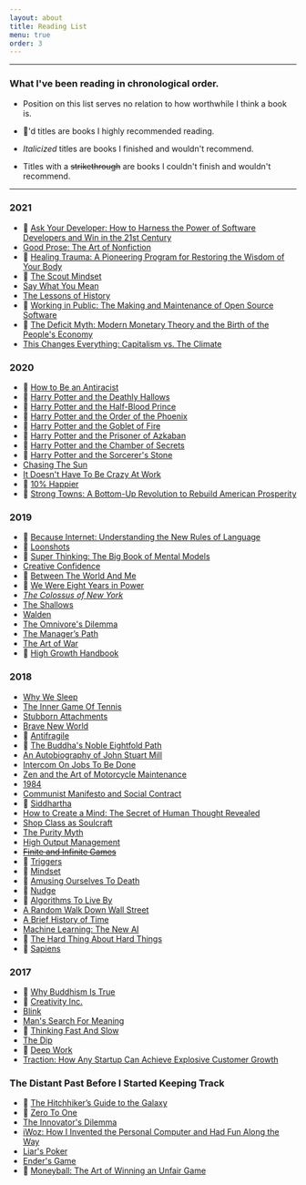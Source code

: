 ```yaml
---
layout: about
title: Reading List
menu: true
order: 3
---
```


---

### What I've been reading in chronological order. 

- Position on this list serves no relation to how worthwhile I think a book is.

- 🌟'd titles are books I highly recommended reading.

- *Italicized* titles are books I finished and wouldn't recommend.

- Titles with a ~~strikethrough~~ are books I couldn't finish and wouldn't recommend.

---

### 2021

- 🌟 [Ask Your Developer: How to Harness the Power of Software Developers and Win in the 21st Century](https://smile.amazon.com/Ask-Your-Developer-Software-Developers/dp/0063018292)
- [Good Prose: The Art of Nonfiction](https://smile.amazon.com/Good-Prose-Nonfiction-Tracy-Kidder/dp/0812982150)
- 🌟 [Healing Trauma: A Pioneering Program for Restoring the Wisdom of Your Body](https://smile.amazon.com/Healing-Trauma-Pioneering-Program-Restoring/dp/159179658X)
- 🌟 [The Scout Mindset](https://smile.amazon.com/Scout-Mindset-Perils-Defensive-Thinking/dp/0735217556)
- [Say What You Mean](https://smile.amazon.com/Say-What-You-Mean-Communication/dp/161180583X)
- [The Lessons of History](https://smile.amazon.com/exec/obidos/ASIN/143914995X)
- 🌟 [Working in Public: The Making and Maintenance of Open Source Software](https://smile.amazon.com/exec/obidos/ASIN/0578675862)
- 🌟 [The Deficit Myth: Modern Monetary Theory and the Birth of the People's Economy](https://smile.amazon.com/exec/obidos/ASIN/1541736184)
- [This Changes Everything: Capitalism vs. The Climate](https://smile.amazon.com/exec/obidos/ASIN/1451697392)

### 2020

- 🌟 [How to Be an Antiracist](https://smile.amazon.com/How-Be-Antiracist-Ibram-Kendi-ebook/dp/B07D2364N5/ref=sr_1_3&tag=picks06-20&camp=1789&creative=9325&linkCode=as2&creativeASIN=0393330435&linkId=123e1f273661c0e93b0260bd27d8460f)
- 🌟 [Harry Potter and the Deathly Hallows](https://smile.amazon.com/Harry-Potter-Deathly-Hallows-Book/dp/B017WJ5PR4/ref=sr_1_3&tag=picks06-20&camp=1789&creative=9325&linkCode=as2&creativeASIN=0393330435&linkId=123e1f273661c0e93b0260bd27d8460f)
- 🌟 [Harry Potter and the Half-Blood Prince](https://smile.amazon.com/Harry-Potter-Half-Blood-Prince-Book/dp/B017V4NOEG/ref=sr_1_3&tag=picks06-20&camp=1789&creative=9325&linkCode=as2&creativeASIN=0393330435&linkId=123e1f273661c0e93b0260bd27d8460f)
- 🌟 [Harry Potter and the Order of the Phoenix](https://smile.amazon.com/Harry-Potter-Order-Phoenix-Book/dp/B017V4NLJ4/ref=sr_1_3&tag=picks06-20&camp=1789&creative=9325&linkCode=as2&creativeASIN=0393330435&linkId=123e1f273661c0e93b0260bd27d8460f)
- 🌟 [Harry Potter and the Goblet of Fire](https://smile.amazon.com/Harry-Potter-Goblet-Fire-Book/dp/B017V4NQGM/ref=sr_1_3&tag=picks06-20&camp=1789&creative=9325&linkCode=as2&creativeASIN=0393330435&linkId=123e1f273661c0e93b0260bd27d8460f)
- 🌟 [Harry Potter and the Prisoner of Azkaban](https://smile.amazon.com/Harry-Potter-Prisoner-Azkaban-Book/dp/B017V4NTFA/ref=sr_1_3&tag=picks06-20&camp=1789&creative=9325&linkCode=as2&creativeASIN=0393330435&linkId=123e1f273661c0e93b0260bd27d8460f)
- 🌟 [Harry Potter and the Chamber of Secrets](https://smile.amazon.com/Harry-Potter-Chamber-Secrets-Rowling-ebook/dp/B0192CTMW8/ref=sr_1_3&tag=picks06-20&camp=1789&creative=9325&linkCode=as2&creativeASIN=0393330435&linkId=123e1f273661c0e93b0260bd27d8460f)
- 🌟 [Harry Potter and the Sorcerer's Stone](https://smile.amazon.com/Harry-Potter-Sorcerers-Stone-Rowling/dp/059035342/ref=sr_1_3&tag=picks06-20&camp=1789&creative=9325&linkCode=as2&creativeASIN=0393330435&linkId=123e1f273661c0e93b0260bd27d8460f)
- [Chasing The Sun](https://smile.amazon.com/Chasing-Sun-Science-Sunlight-Shapes/dp/1643132172/ref=sr_1_3&tag=picks06-20&camp=1789&creative=9325&linkCode=as2&creativeASIN=0393330435&linkId=123e1f273661c0e93b0260bd27d8460f)
- [It Doesn't Have To Be Crazy At Work](https://smile.amazon.com/Doesnt-Have-Be-Crazy-Work/dp/0062874780/ref=sr_1_3&tag=picks06-20&camp=1789&creative=9325&linkCode=as2&creativeASIN=0393330435&linkId=123e1f273661c0e93b0260bd27d8460f)
- 🌟 [10% Happier](https://smile.amazon.com/10-Happier-Revised-Self-Help-Works/dp/0062917609/ref=sr_1_3&tag=picks06-20&camp=1789&creative=9325&linkCode=as2&creativeASIN=0393330435&linkId=123e1f273661c0e93b0260bd27d8460f)
- 🌟 [Strong Towns: A Bottom-Up Revolution to Rebuild American Prosperity](https://smile.amazon.com/Strong-Towns-Bottom-Up-Revolution-Prosperity/dp/1119564816/ref=sr_1_3&tag=picks06-20&camp=1789&creative=9325&linkCode=as2&creativeASIN=0393330435&linkId=123e1f273661c0e93b0260bd27d8460f)

### 2019

- 🌟 [Because Internet: Understanding the New Rules of Language](https://smile.amazon.com/Because-Internet-Understanding-Rules-Language/dp/0735210934/ref=sr_1_3&tag=picks06-20&camp=1789&creative=9325&linkCode=as2&creativeASIN=0393330435&linkId=123e1f273661c0e93b0260bd27d8460f)
- 🌟 [Loonshots](https://smile.amazon.com/Loonshots-Nurture-Diseases-Transform-Industries-ebook/dp/B07D2BKVQR/ref=sr_1_3&tag=picks06-20&camp=1789&creative=9325&linkCode=as2&creativeASIN=0393330435&linkId=123e1f273661c0e93b0260bd27d8460f)
- 🌟 [Super Thinking: The Big Book of Mental Models](https://smile.amazon.com/Super-Thinking-Book-Mental-Models/dp/0525533583/ref=sr_1_3&tag=picks06-20&camp=1789&creative=9325&linkCode=as2&creativeASIN=0393330435&linkId=123e1f273661c0e93b0260bd27d8460f)
- [Creative Confidence](https://smile.amazon.com/Creative-Confidence-Unleashing-Potential-Within/dp/038534936X/ref=sr_1_3&tag=picks06-20&camp=1789&creative=9325&linkCode=as2&creativeASIN=0393330435&linkId=123e1f273661c0e93b0260bd27d8460f)
- 🌟 [Between The World And Me](https://smile.amazon.com/Between-World-Me-Ta-Nehisi-Coates/dp/0812993543/ref=sr_1_3&tag=picks06-20&camp=1789&creative=9325&linkCode=as2&creativeASIN=0393330435&linkId=123e1f273661c0e93b0260bd27d8460f)
- 🌟 [We Were Eight Years in Power](https://smile.amazon.com/We-Were-Eight-Years-Power/dp/0399590560/ref=sr_1_3&tag=picks06-20&camp=1789&creative=9325&linkCode=as2&creativeASIN=0393330435&linkId=123e1f273661c0e93b0260bd27d8460f)
- *[The Colossus of New York](https://smile.amazon.com/Colossus-New-York-Colson-Whitehead/dp/1400031249/ref=sr_1_3&tag=picks06-20&camp=1789&creative=9325&linkCode=as2&creativeASIN=0393330435&linkId=123e1f273661c0e93b0260bd27d8460f)*
- [The Shallows](https://smile.amazon.com/Shallows-What-Internet-Doing-Brains/dp/0393339750/ref=sr_1_3&tag=picks06-20&camp=1789&creative=9325&linkCode=as2&creativeASIN=0393330435&linkId=123e1f273661c0e93b0260bd27d8460f)
- [Walden](https://smile.amazon.com/Walden-Henry-David-Thoreau/dp/1494812509/ref=sr_1_3&tag=picks06-20&camp=1789&creative=9325&linkCode=as2&creativeASIN=0393330435&linkId=123e1f273661c0e93b0260bd27d8460f)
- [The Omnivore's Dilemma](https://smile.amazon.com/Omnivores-Dilemma-Natural-History-Meals-ebook/dp/B000SEIDR0/ref=sr_1_3&tag=picks06-20&camp=1789&creative=9325&linkCode=as2&creativeASIN=0393330435&linkId=123e1f273661c0e93b0260bd27d8460f)
- [The Manager’s Path](https://smile.amazon.com/Managers-Path-Leaders-Navigating-Growth/dp/1491973897/ref=sr_1_3&tag=picks06-20&camp=1789&creative=9325&linkCode=as2&creativeASIN=0393330435&linkId=123e1f273661c0e93b0260bd27d8460f)
- [The Art of War](https://smile.amazon.com/Art-War-Essential-Translation-Classics/dp/0143105752/ref=sr_1_3&tag=picks06-20&camp=1789&creative=9325&linkCode=as2&creativeASIN=0393330435&linkId=123e1f273661c0e93b0260bd27d8460f)
- 🌟 [High Growth Handbook](https://smile.amazon.com/High-Growth-Handbook-Elad-Gil/dp/1732265100/ref=sr_1_3&tag=picks06-20&camp=1789&creative=9325&linkCode=as2&creativeASIN=0393330435&linkId=123e1f273661c0e93b0260bd27d8460f)

### 2018

- [Why We Sleep](https://smile.amazon.com/Why-We-Sleep-Unlocking-Dreams/dp/1501144324/ref=sr_1_3&tag=picks06-20&camp=1789&creative=9325&linkCode=as2&creativeASIN=0393330435&linkId=123e1f273661c0e93b0260bd27d8460f)
- [The Inner Game Of Tennis](https://smile.amazon.com/Brave-New-World-Aldous-Huxley/dp/0679778314/ref=sr_1_3&tag=picks06-20&camp=1789&creative=9325&linkCode=as2&creativeASIN=0393330435&linkId=123e1f273661c0e93b0260bd27d8460f)
- [Stubborn Attachments](https://smile.amazon.com/Stubborn-Attachments-Prosperous-Responsible-Individuals/dp/1732265135/ref=sr_1_3&tag=picks06-20&camp=1789&creative=9325&linkCode=as2&creativeASIN=0393330435&linkId=123e1f273661c0e93b0260bd27d8460f)
- [Brave New World](https://smile.amazon.com/Brave-New-World-Aldous-Huxley/dp/0060850523/ref=sr_1_3&tag=picks06-20&camp=1789&creative=9325&linkCode=as2&creativeASIN=0393330435&linkId=123e1f273661c0e93b0260bd27d8460f)
- 🌟 [Antifragile](https://smile.amazon.com/Antifragile-Things-That-Disorder-Incerto/dp/0812979680/ref=sr_1_3&tag=picks06-20&camp=1789&creative=9325&linkCode=as2&creativeASIN=0393330435&linkId=123e1f273661c0e93b0260bd27d8460f)
- 🌟 [The Buddha's Noble Eightfold Path](https://smile.amazon.com/Buddhas-Noble-Eightfold-Buddhist-Wisdom/dp/1899579818/ref=sr_1_3&tag=picks06-20&camp=1789&creative=9325&linkCode=as2&creativeASIN=0393330435&linkId=123e1f273661c0e93b0260bd27d8460f)
- [An Autobiography of John Stuart Mill](https://smile.amazon.com/Autobiography-John-Stuart-Mill/dp/1481056875/ref=sr_1_3&tag=picks06-20&camp=1789&creative=9325&linkCode=as2&creativeASIN=0393330435&linkId=123e1f273661c0e93b0260bd27d8460f)
- [Intercom On Jobs To Be Done](https://www.intercom.com/books/jobs-to-be-done)
- [Zen and the Art of Motorcycle Maintenance](https://smile.amazon.com/Zen-Art-Motorcycle-Maintenance-Inquiry/dp/0060839872/ref=sr_1_3&tag=picks06-20&camp=1789&creative=9325&linkCode=as2&creativeASIN=0393330435&linkId=123e1f273661c0e93b0260bd27d8460f)
- [1984](https://smile.amazon.com/1984-George-Orwell/dp/0452262933/ref=sr_1_3&tag=picks06-20&camp=1789&creative=9325&linkCode=as2&creativeASIN=0393330435&linkId=123e1f273661c0e93b0260bd27d8460f)
- [Communist Manifesto and Social Contract](https://smile.amazon.com/Communist-Manifesto-Contract-Knowledge-Political/dp/B000GHMW94/ref=sr_1_3&tag=picks06-20&camp=1789&creative=9325&linkCode=as2&creativeASIN=0393330435&linkId=123e1f273661c0e93b0260bd27d8460f)
- 🌟 [Siddhartha](https://amazon.com/Siddhartha-Penguin-Classics-Deluxe-Hermann/dp/0142437182/ref=sr_1_3&tag=picks06-20&camp=1789&creative=9325&linkCode=as2&creativeASIN=0393330435&linkId=123e1f273661c0e93b0260bd27d8460f)
- [How to Create a Mind: The Secret of Human Thought Revealed](https://smile.amazon.com/How-Create-Mind-Thought-Revealed/dp/0143124048/ref=sr_1_2&tag=picks06-20&camp=1789&creative=9325&linkCode=as2&creativeASIN=0393330435&linkId=123e1f273661c0e93b0260bd27d8460f)
- [Shop Class as Soulcraft](https://smile.amazon.com/gp/product/0143117467/ref=sr_1_2&tag=picks06-20&camp=1789&creative=9325&linkCode=as2&creativeASIN=0393330435&linkId=123e1f273661c0e93b0260bd27d8460f)
- [The Purity Myth](https://amazon.com/Purity-Myth-Americas-Obsession-Virginity/dp/1580053149/ref=sr_1_2&tag=picks06-20&camp=1789&creative=9325&linkCode=as2&creativeASIN=0393330435&linkId=123e1f273661c0e93b0260bd27d8460f)
- [High Output Management](https://amazon.com/High-Output-Management-Andrew-Grove/dp/0679762884/ref=sr_1_2&tag=picks06-20&camp=1789&creative=9325&linkCode=as2&creativeASIN=0393330435&linkId=123e1f273661c0e93b0260bd27d8460f)
- ~~[Finite and Infinite Games](https://amazon.com/Finite-Infinite-Games-James-Carse/dp/1476731713/ref=sr_1_2&tag=picks06-20&camp=1789&creative=9325&linkCode=as2&creativeASIN=0393330435&linkId=123e1f273661c0e93b0260bd27d8460f)~~
- 🌟 [Triggers](https://amazon.com/Triggers-Creating-Behavior-Lasts-Becoming-Person-ebook/dp/B00N6PEN0Y/ref=sr_1_2&tag=picks06-20&camp=1789&creative=9325&linkCode=as2&creativeASIN=0393330435&linkId=123e1f273661c0e93b0260bd27d8460f)
- 🌟 [Mindset](https://amazon.com/Mindset-Psychology-Carol-S-Dweck-ebook/dp/B000FCKPHG/ref=sr_1_2&tag=picks06-20&camp=1789&creative=9325&linkCode=as2&creativeASIN=0393330435&linkId=123e1f273661c0e93b0260bd27d8460f)
- 🌟 [Amusing Ourselves To Death](https://amazon.com/Amusing-Ourselves-Death-Neil-Postman/dp/0413404404/ref=sr_1_2&tag=picks06-20&camp=1789&creative=9325&linkCode=as2&creativeASIN=0393330435&linkId=123e1f273661c0e93b0260bd27d8460f)
- 🌟 [Nudge](https://amazon.com/Nudge-Improving-Decisions-Health-Happiness/dp/014311526X?tag=picks06-20&camp=1789&creative=9325&linkCode=as2&creativeASIN=0262529513&linkId=092835958c0a7e15d2f1c149c8f1c4e5)
- 🌟 [Algorithms To Live By](https://amazon.com/Algorithms-Live-Computer-Science-Decisions/dp/1250118360/ref=sr_1_2?ie=UTF8&tag=picks06-20&camp=1789&creative=9325&linkCode=as2&creativeASIN=0262529513&linkId=092835958c0a7e15d2f1c149c8f1c4e5)
- [A Random Walk Down Wall Street](https://smile.amazon.com/Random-Walk-down-Wall-Street/dp/0393352242?ie=UTF8&tag=picks06-20&camp=1789&creative=9325&linkCode=as2&creativeASIN=0262529513&linkId=092835958c0a7e15d2f1c149c8f1c4e5)
- [A Brief History of Time](https://smile.amazon.com/Brief-History-Time-Stephen-Hawking/dp/0553380168?ie=UTF8&tag=picks06-20&camp=1789&linkCode=as2&creativeASIN=0262529513&linkId=092835958c0a7e15d2f1c149c8f1c4e5)
- [Machine Learning: The New AI](https://smile.amazon.com/gp/product/0262529513/ref=as_li_tl?ie=UTF8&tag=picks06-20&camp=1789&creative=9325&linkCode=as2&creativeASIN=0262529513&linkId=092835958c0a7e15d2f1c149c8f1c4e5)
- 🌟 [The Hard Thing About Hard Things](https://smile.amazon.com/gp/product/0062273205/ref=as_li_tl?ie=UTF8&tag=picks06-20&camp=1789&creative=9325&linkCode=as2&creativeASIN=0062273205&linkId=f8b0ca9452811e9c512295470b3cba4f)
- 🌟 [Sapiens](https://smile.amazon.com/gp/product/B00ICN066A/ref=as_li_tl?ie=UTF8&tag=picks06-20&camp=1789&creative=9325&linkCode=as2&creativeASIN=B00ICN066A&linkId=fcacac2247974cf6b1282af54da71699)

### 2017

- 🌟 [Why Buddhism Is True](https://smile.amazon.com/gp/product/1439195455/ref=as_li_tl?ie=UTF8&tag=picks06-20&camp=1789&creative=9325&linkCode=as2&creativeASIN=1439195455&linkId=59bc88133cbfa422d02c85325b375270)
- 🌟 [Creativity Inc.](https://smile.amazon.com/gp/product/0812993012/ref=as_li_tl?ie=UTF8&tag=picks06-20&camp=1789&creative=9325&linkCode=as2&creativeASIN=0812993012&linkId=cdc49f20e37651b8ee22d00ba186626f)
- [Blink](https://smile.amazon.com/gp/product/0316010669/ref=as_li_tl?ie=UTF8&tag=picks06-20&camp=1789&creative=9325&linkCode=as2&creativeASIN=0316010669&linkId=13bca43001fdcef2075f1466ede5f34a)
- [Man's Search For Meaning](https://smile.amazon.com/gp/product/080701429X/ref=as_li_tl?ie=UTF8&tag=picks06-20&camp=1789&creative=9325&linkCode=as2&creativeASIN=080701429X&linkId=ee9ebe3041743f7f2c4587ee79788cb8)
- 🌟 [Thinking Fast And Slow](https://smile.amazon.com/gp/product/0374533555/ref=as_li_tl?ie=UTF8&tag=picks06-20&camp=1789&creative=9325&linkCode=as2&creativeASIN=0374533555&linkId=2117c593effe0be25c0a7418fbca0fc7)
- [The Dip](https://smile.amazon.com/gp/product/1591841666/ref=as_li_tl?ie=UTF8&tag=picks06-20&camp=1789&creative=9325&linkCode=as2&creativeASIN=1591841666&linkId=8d2c7281a5f05e6409a11c88e7aa326f)
- 🌟 [Deep Work](https://smile.amazon.com/gp/product/1455586692/ref=as_li_tl?ie=UTF8&tag=picks06-20&camp=1789&creative=9325&linkCode=as2&creativeASIN=1455586692&linkId=d8deac8c331ac8fe9bd9842908ba78f4)
- [Traction: How Any Startup Can Achieve Explosive Customer Growth](https://smile.amazon.com/gp/product/1591848369/ref=as_li_tl?ie=UTF8&tag=picks06-20&camp=1789&creative=9325&linkCode=as2&creativeASIN=1591848369&linkId=949d2235194fb7674c2f66cf619ab9b4)

### The Distant Past Before I Started Keeping Track

- 🌟 [The Hitchhiker’s Guide to the Galaxy](https://amazon.com/Ultimate-Hitchhikers-Guide-Galaxy/dp/0345453743/ref=sr_1_3&tag=picks06-20&camp=1789&creative=9325&linkCode=as2&creativeASIN=0393330435&linkId=123e1f273661c0e93b0260bd27d8460f)
- 🌟 [Zero To One](https://amazon.com/Zero-Notes-Start-Ups-Build-Future/dp/0753555190/ref=sr_1_3&tag=picks06-20&camp=1789&creative=9325&linkCode=as2&creativeASIN=0393330435&linkId=123e1f273661c0e93b0260bd27d8460f)
- [The Innovator's Dilemma](https://smile.amazon.com/Innovators-Dilemma-Technologies-Management-Innovation/dp/1633691780/ref=sr_1_3&tag=picks06-20&camp=1789&creative=9325&linkCode=as2&creativeASIN=0393330435&linkId=123e1f273661c0e93b0260bd27d8460f)
- [iWoz: How I Invented the Personal Computer and Had Fun Along the Way](https://smile.amazon.com/gp/product/0393330435/ref=as_li_tl?ie=UTF8&tag=picks06-20&camp=1789&creative=9325&linkCode=as2&creativeASIN=0393330435&linkId=123e1f273661c0e93b0260bd27d8460f)
- [Liar's Poker](https://smile.amazon.com/gp/product/039333869X/ref=as_li_tl?ie=UTF8&tag=picks06-20&camp=1789&creative=9325&linkCode=as2&creativeASIN=039333869X&linkId=06d049caa157b59916da15e68a6a8d4d)
- [Ender's Game](https://smile.amazon.com/Enders-Ender-Quintet-Orson-Scott/dp/0312853238?tag=picks06-20&camp=1789&creative=9325&linkCode=as2&creativeASIN=039333869X&linkId=06d049caa157b59916da15e68a6a8d4d)
- 🌟 [Moneyball: The Art of Winning an Unfair Game](https://smile.amazon.com/gp/product/0393324818/ref=as_li_tl?ie=UTF8&tag=picks06-20&camp=1789&creative=9325&linkCode=as2&creativeASIN=0393324818&linkId=af2e542e06dd348706233139888f5183)
